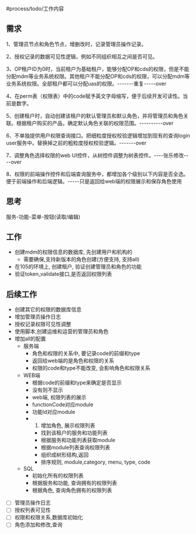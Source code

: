 #process/todo/工作内容 

## 需求
1、管理员节点和角色节点，增删改时，记录管理员操作记录。

2、授权记录的数据可见性逻辑，例如不同组织相互之间是否可见。

3、OP租户ID为0时，当前租户为基础租户，能够分配OP和cds的权限，但是不能分配mdm等业务系统权限。其他租户不能分配OP和cds的权限，可以分配mdm等业务系统权限。全部租户都可以分配uas的权限。-------重复-----over

4、在perm表（权限表）中的code赋予英文字母缩写，便于后续开发可读性。当前是数字。

5、创建租户时，自动创建该租户的默认管理员和默认角色，并将管理员和角色关联。根据租户购买的产品，确定默认角色关联的权限范围。----------over

6、不单独提供用户权限查询接口。把细粒度授权校验逻辑增加到现有的查询login user服务中。替换掉之前的粗粒度授权校验逻辑。-------over

7、调整角色选择权限的web UI控件，从树控件调整为树表控件。----张乐修改----over

8、权限的前端操作控件和后端查询服务中，都增加各个级别以下内容是否全选。便于前端操作和后端逻辑。-----只是返回给web端的权限展示和保存角色使用

## 思考
服务-功能-菜单-按钮(读取/编辑)

## 工作
- 创建mdm的权限信息的数据库, 先创建用户和机构的
	- 需要确保,支持新版本的角色创建(方便支持, 支持all)
- 在105的环境上, 创建租户, 验证创建管理员和角色的功能
- 验证token_validate接口,是否返回权限列表

## 后续工作
- 创建其它的权限的数据库信息
- 增加管理员操作日志
- 授权记录权限可见性调整
- 使用脚本,创建运维和运营的管理员和角色
- 增加all的配置
	- 服务端
		- 角色和权限的关系中, 要记录code的前缀和type
		- 返回给web端的是角色和权限的关系
		- 权限的code和type不能改变, 会影响角色和权限关系
	- WEB端
		- 根据code的前缀和type来确定是否显示
		- 没有则不显示
		- web端, 权限列表的展示
		- functionCode对应module
		- 功能Id对应module
		- 1) 增加角色, 展示权限列表
			- 找到该租户的服务和功能列表
			- 根据服务和功能列表获取module
			- 根据module列表查询权限列表
			- 组织成树形结构,返回
			- 排序规则, module,category, menu, type, code
	- SQL
		- 初始化所有的权限列表
		- 根据服务和功能, 查询拥有的权限列表
		- 根据角色, 查询角色拥有的权限列表

- [ ] 管理员操作日志
- [ ] 授权列表可见性
- [ ] 权限和权限关系,数据库初始化
- [ ] 角色添加和修改,查询
